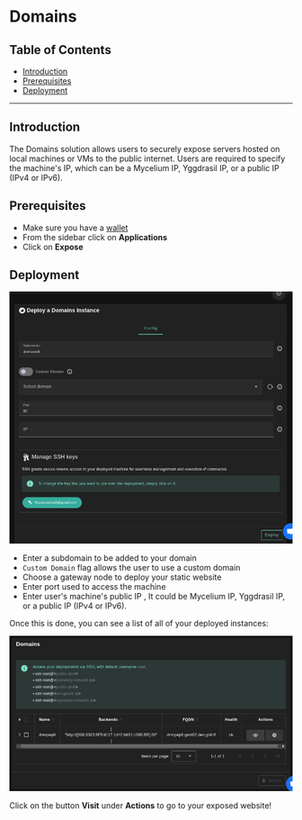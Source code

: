 <h1> Domains </h1>

<h2>Table of Contents </h2>

- [Introduction](#introduction)
- [Prerequisites](#prerequisites)
- [Deployment](#deployment)

---

## Introduction

The Domains solution allows users to securely expose servers hosted on local machines or VMs to the public internet. Users are required to specify the machine's IP, which can be a Mycelium IP, Yggdrasil IP, or a public IP (IPv4 or IPv6).

## Prerequisites

- Make sure you have a [wallet](../wallet_connector.md)
- From the sidebar click on **Applications**
- Click on **Expose**

## Deployment

![ ](./img/domains.png)

- Enter a subdomain to be added to your domain
- `Custom Domain` flag allows the user to use a custom domain
- Choose a gateway node to deploy your static website
- Enter port used to access the machine
- Enter user's machine's public IP , It could be Mycelium IP, Yggdrasil IP, or a public IP (IPv4 or IPv6).

Once this is done, you can see a list of all of your deployed instances:

![ ](./img/domains_list.png)

Click on the button **Visit** under **Actions** to go to your exposed website!
